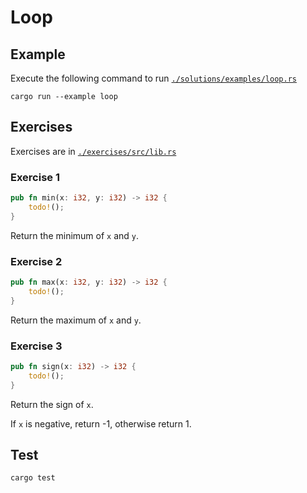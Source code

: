 # Loop

## Example

Execute the following command to run [`./solutions/examples/loop.rs`](https://github.com/Cyfrin/rust-crash-course/blob/main/topics/for_loop/solutions/examples/loop.rs)

```shell
cargo run --example loop
```

## Exercises

Exercises are in [`./exercises/src/lib.rs`](https://github.com/Cyfrin/rust-crash-course/blob/main/topics/for_loop/exercises/src/lib.rs)

### Exercise 1

```rust
pub fn min(x: i32, y: i32) -> i32 {
    todo!();
}
```

Return the minimum of `x` and `y`.

### Exercise 2

```rust
pub fn max(x: i32, y: i32) -> i32 {
    todo!();
}
```

Return the maximum of `x` and `y`.

### Exercise 3

```rust
pub fn sign(x: i32) -> i32 {
    todo!();
}
```

Return the sign of `x`.

If `x` is negative, return -1, otherwise return 1.

## Test

```shell
cargo test
```
